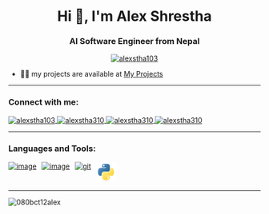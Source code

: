 <h1 align="center">Hi 👋, I'm Alex Shrestha</h1>
<h3 align="center"> AI  Software Engineer from Nepal</h3>

<p align="center">
  <a href="https://twitter.com/alexstha103" target="blank">
    <img src="https://img.shields.io/twitter/follow/alexstha103?logo=twitter&style=for-the-badge" alt="alexstha103" />
  </a>
</p>

- 👨‍💻  my projects are available at [My Projects](https://www.alex-shrestha.com.np/#projects)

---

<h3 align="left">Connect with me:</h3>
<p align="left">
  <a href="https://twitter.com/alexstha103" target="blank">
    <img align="center" src="https://raw.githubusercontent.com/rahuldkjain/github-profile-readme-generator/master/src/images/icons/Social/twitter.svg" alt="alexstha103" height="30" width="40" />
  </a>
  <a href="https://linkedin.com/in/alexstha310" target="blank">
    <img align="center" src="https://raw.githubusercontent.com/rahuldkjain/github-profile-readme-generator/master/src/images/icons/Social/linked-in-alt.svg" alt="alexstha310" height="30" width="40" />
  </a>

  <a href="https://www.instagram.com/alex_stha310" target="blank">
    <img align="center" src="https://github.com/rahuldkjain/github-profile-readme-generator/blob/master/src/images/icons/Social/instagram.svg" alt="alexstha310" height="30" width="40" />
  </a>

  <a href="https://www.facebook.com/alex.stha.3107" target="blank">
    <img align="center" src="hhttps://github.com/rahuldkjain/github-profile-readme-generator/blob/master/src/images/icons/Social/facebook.svg" alt="alexstha310" height="30" width="40" />
  </a>
</p>

---

<h3 align="left">Languages and Tools:</h3>
<p align="left" style="display: flex; flex-wrap: wrap; gap: 10px;">
  
  
  
  <a href="https://reactjs.org/" target="_blank" rel="noreferrer"> 
   <img width="28" height="28" alt="image" src="https://github.com/user-attachments/assets/12f7e086-6e31-4cc4-b071-a8222579180a" alt="react" width="40" height="40"/> </a> 

  <a href="https://nextjs.org/" target="_blank" rel="noreferrer">
   <img width="32" height="32" alt="image" src="https://github.com/user-attachments/assets/993951be-4dd1-4284-8158-a44d29d60b08"  alt="nextjs" width="40" height="40"/>
  </a> 
  
 
  
  <a href="https://git-scm.com/" target="_blank" rel="noreferrer">
    <img src="https://www.vectorlogo.zone/logos/git-scm/git-scm-icon.svg" alt="git" width="40" height="40"/>
  </a> 


  <a href="https://www.python.org" target="_blank" rel="noreferrer"> 
    <img src="https://raw.githubusercontent.com/devicons/devicon/master/icons/python/python-original.svg" alt="python" width="40" height="40"/> 
  </a>


  

</p>

---

<p align>
  <img src="https://github-readme-stats.vercel.app/api/top-langs?username=080bct12alex&show_icons=true&locale=en&layout=compact" alt="080bct12alex" />
</p>
